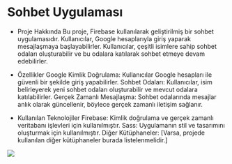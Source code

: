 # Sohbet Uygulaması

- Proje Hakkında
  Bu proje, Firebase kullanılarak geliştirilmiş bir sohbet uygulamasıdır. Kullanıcılar, Google hesaplarıyla giriş yaparak mesajlaşmaya başlayabilirler. Kullanıcılar, çeşitli isimlere sahip sohbet odaları oluşturabilir ve bu odalara katılarak sohbet etmeye devam edebilirler.

- Özellikler
  Google Kimlik Doğrulama: Kullanıcılar Google hesapları ile güvenli bir şekilde giriş yapabilirler.
  Sohbet Odaları: Kullanıcılar, isim belirleyerek yeni sohbet odaları oluşturabilir ve mevcut odalara katılabilirler.
  Gerçek Zamanlı Mesajlaşma: Sohbet odalarında mesajlar anlık olarak güncellenir, böylece gerçek zamanlı iletişim sağlanır.

- Kullanılan Teknolojiler
  Firebase: Kimlik doğrulama ve gerçek zamanlı veritabanı işlevleri için kullanılmıştır.
  Sass: Uygulamanın stil ve tasarımını oluşturmak için kullanılmıştır.
  Diğer Kütüphaneler: [Varsa, projede kullanılan diğer kütüphaneler burada listelenmelidir.]

<img src="/public/projeGörsel.gif"/>
